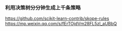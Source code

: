 
### 利用决策树分分钟生成上千条策略 

https://github.com/scikit-learn-contrib/skope-rules
https://mp.weixin.qq.com/s/fErTOjdVm28FL5zl_aUBbQ
